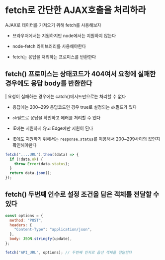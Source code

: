 # fetch로 간단한 AJAX호출을 처리하라

AJAX로 데이터를 가져오기 위해 fetch를 사용해보자

- 브라우저에서는 지원하지만 node에서는 지원하지 않는다
- node-fetch 라이브러리를 사용해야한다

- fetch는 응답을 처리하는 프로미스를 반환한다

## fetch() 프로미스는 상태코드가 404여서 요청에 실패한 경우에도 응답 body를 반환한다

| 요청이 실패하는 경우에는 catch()메서드만으로는 처리할 수 없다

- 응답에는 200~299 응답코드인 경우 true로 설정되는 `ok`필드가 있다

- `ok`필드로 응답을 확인하고 에러를 처리할 수 있다
- IE에는 지원하지 않고 Edge에만 지원이 된다
- IE에도 지원하기 위해서는 `response.status`를 이용해서 200~299사이의 값인지 확인해야한다

```js
fetch("....URL").then((data) => {
  if (!data.ok) {
    throw Error(data.status);
  }
  return data.json();
});
```

## fetch() 두번째 인수로 설정 조건을 담은 객체를 전달할 수 있다

```js
const options = {
  method: "POST",
  headers: {
    "Content-Type": "application/json",
  },
  body: JSON.stringfy(update),
};

fetch("API_URL", options); // 두번째 인자로 옵션 객체를 전달한다
```
